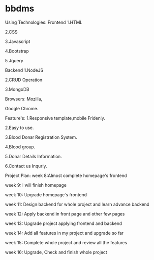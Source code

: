 # bbdms

Using Technologies:
Frontend
1.HTML

2.CSS

3.Javascript

4.Bootstrap

5.Jquery

Backend
1.NodeJS

2.CRUD Operation

3.MongoDB

Browsers:
Mozilla,

Google Chrome.

Feature's:
1.Responsive template,mobile Fridenly.

2.Easy to use.

3.Blood Donar Registration System.

4.Blood group.

5.Donar Details Information.

6.Contact us Inquriy.

Project Plan:
week 8:Almost complete homepage's frontend

week 9: I will finish homepage

week 10: Upgrade homepage's frontend

week 11: Design backend for whole project and learn advance backend

week 12: Apply backend in front page and other few pages

week 13: Upgrade project applying frontend and backend

week 14: Add all features in my project and upgrade so far

week 15: Complete whole project and review all the features

week 16: Upgrade, Check and finish whole project
